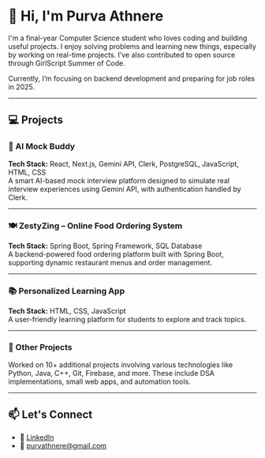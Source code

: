 # 👋 Hi, I'm Purva Athnere

I'm a final-year Computer Science student who loves coding and building useful projects. I enjoy solving problems and learning new things, especially by working on real-time projects. I’ve also contributed to open source through GirlScript Summer of Code.  

Currently, I’m focusing on backend development and preparing for job roles in 2025.

---

## 💻 Projects

### 🚀 AI Mock Buddy  
**Tech Stack:** React, Next.js, Gemini API, Clerk, PostgreSQL, JavaScript, HTML, CSS  
A smart AI-based mock interview platform designed to simulate real interview experiences using Gemini API, with authentication handled by Clerk.

---

### 🍽️ ZestyZing – Online Food Ordering System  
**Tech Stack:** Spring Boot, Spring Framework, SQL Database  
A backend-powered food ordering platform built with Spring Boot, supporting dynamic restaurant menus and order management.

---

### 📚 Personalized Learning App  
**Tech Stack:** HTML, CSS, JavaScript  
A user-friendly learning platform for students to explore and track topics.

---

### 🧠 Other Projects  
Worked on 10+ additional projects involving various technologies like Python, Java, C++, Git, Firebase, and more. These include DSA implementations, small web apps, and automation tools.

---

## 📫 Let's Connect

- 💼 [LinkedIn](https://www.linkedin.com/in/purvathnere)  
- 📧 purvathnere@gmail.com

